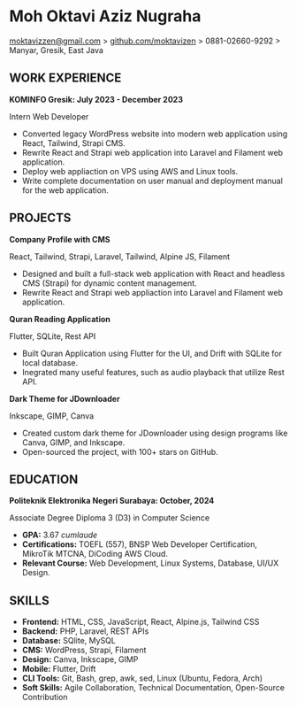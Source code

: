 # Moh Oktavi Aziz Nugraha

[moktavizzen@gmail.com](https://mail.google.com/mail/u/0/#inbox) > [github.com/moktavizen](https://github.com/moktavizen) > 0881-02660-9292 > Manyar, Gresik, East Java

## WORK EXPERIENCE

**KOMINFO Gresik: July 2023 - December 2023**

Intern Web Developer

- Converted legacy WordPress website into modern web application using React, Tailwind, Strapi CMS.
- Rewrite React and Strapi web application into Laravel and Filament web application.
- Deploy web appliaction on VPS using AWS and Linux tools.
- Write complete documentation on user manual and deployment manual for the web application.

## PROJECTS

**Company Profile with CMS**

React, Tailwind, Strapi, Laravel, Tailwind, Alpine JS, Filament

- Designed and  built a full-stack web application with React and headless CMS (Strapi) for dynamic content management.
- Rewrite React and Strapi web appliaction into Laravel and Filament web application.

**Quran Reading Application**

Flutter, SQLite, Rest API

- Built Quran Application using Flutter for the UI, and Drift with SQLite for local database.
- Inegrated many useful features, such as audio playback that utilize Rest API.

**Dark Theme for JDownloader**

Inkscape, GIMP, Canva

- Created custom dark theme for JDownloader using design programs like Canva, GIMP, and Inkscape.
- Open-sourced the project, with 100+ stars on GitHub.

## EDUCATION

**Politeknik Elektronika Negeri Surabaya: October, 2024**

Associate Degree Diploma 3 (D3) in Computer Science

- **GPA:** 3.67 *cumlaude*
- **Certifications:** TOEFL (557), BNSP Web Developer Certification, MikroTik MTCNA, DiCoding AWS Cloud.
- **Relevant Course:** Web Development, Linux Systems, Database, UI/UX Design.

## SKILLS

- **Frontend:** HTML, CSS, JavaScript, React, Alpine.js, Tailwind CSS
- **Backend:** PHP, Laravel, REST APIs
- **Database:** SQlite, MySQL
- **CMS:** WordPress, Strapi, Filament
- **Design:** Canva, Inkscape, GIMP
- **Mobile:** Flutter, Drift
- **CLI Tools:** Git, Bash, grep, awk, sed, Linux (Ubuntu, Fedora, Arch)
- **Soft Skills:** Agile Collaboration, Technical Documentation, Open-Source Contribution
